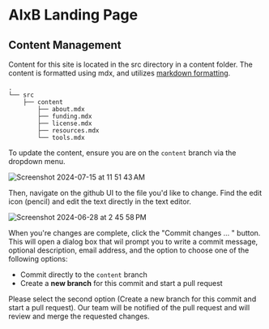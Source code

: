 # AIxB Landing Page

## Content Management

Content for this site is located in the src directory in a content folder. The content is formatted using mdx, and utilizes [markdown formatting](https://www.markdownguide.org/basic-syntax/). 

```plaintext
.
└── src
    ├── content
        ├── about.mdx
        ├── funding.mdx
        ├── license.mdx
        ├── resources.mdx
        └── tools.mdx
```

To update the content, ensure you are on the `content` branch via the dropdown menu.

![Screenshot 2024-07-15 at 11 51 43 AM](https://github.com/user-attachments/assets/7080604f-673a-4f5a-a5e0-db6815079d45)

Then, navigate on the github UI to the file you'd like to change. Find the edit icon (pencil) and edit the text directly in the text editor. 

![Screenshot 2024-06-28 at 2 45 58 PM](https://github.com/user-attachments/assets/0a0e8dce-c448-4f16-a1a3-1d0675341f9b)

When you're changes are complete, click the "Commit changes ... " button. This will open a dialog box that wil prompt you to write a commit message, optional description, email address, and the option to choose one of the following options:

 - Commit directly to the `content` branch
 - Create a **new branch** for this commit and start a pull request

Please select the second option (Create a new branch for this commit and start a pull request). Our team will be notified of the pull request and will review and merge the requested changes.
